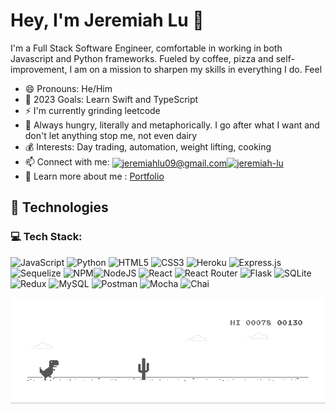 # Hey, I'm Jeremiah Lu 👋

I'm a Full Stack Software Engineer, comfortable in working in both Javascript and Python frameworks. Fueled by coffee, pizza and self-improvement, I am on a mission to sharpen my skills in everything I do. Feel

- :smile: Pronouns: He/Him
- :dart: 2023 Goals: Learn Swift and TypeScript
- ⚡ I'm currently grinding leetcode
- :muscle: Always hungry, literally and metaphorically. I go after what I want and don't let anything stop me, not even dairy
- :moneybag: Interests: Day trading, automation, weight lifting, cooking
- 📫 Connect with me:
<a href="mailto:jeremiahlu09@gmail.com" target="blank"><img align="center" src="https://img.shields.io/badge/-gmail-D14836?style=for-the-badge&logo=gmail&logoColor=white" alt="jeremiahlu09@gmail.com"/></a><a href="https://www.linkedin.com/in/jeremiah-lu/" target="blank"><img align="center" src="https://img.shields.io/badge/-LinkedIn-039BE5?style=for-the-badge&logo=Linkedin&logoColor=white&link=https://www.linkedin.com/in/jeremiah-lu/" alt="jeremiah-lu"/></a>
- :scroll: Learn more about me : <a href='https://jeremiahlu.github.io/Jeremiah_Lu_Portfolio/'>Portfolio</a>
 
## :wrench: Technologies

### 💻 Tech Stack:
![JavaScript](https://img.shields.io/badge/javascript-%23323330.svg?style=for-the-badge&logo=javascript&logoColor=%23F7DF1E) 
![Python](https://img.shields.io/badge/python-3670A0?style=for-the-badge&logo=python&logoColor=ffdd54) 
![HTML5](https://img.shields.io/badge/html5-%23E34F26.svg?style=for-the-badge&logo=html5&logoColor=white) 
![CSS3](https://img.shields.io/badge/css3-%231572B6.svg?style=for-the-badge&logo=css3&logoColor=white) 
![Heroku](https://img.shields.io/badge/heroku-%23430098.svg?style=for-the-badge&logo=heroku&logoColor=white) 
![Express.js](https://img.shields.io/badge/express.js-%23404d59.svg?style=for-the-badge&logo=express&logoColor=%2361DAFB)
![Sequelize](https://img.shields.io/badge/sequelize-323330?style=for-the-badge&logo=sequelize&logoColor=blue)
![NPM](https://img.shields.io/badge/NPM-%23000000.svg?style=for-the-badge&logo=npm&logoColor=white)![NodeJS](https://img.shields.io/badge/node.js-6DA55F?style=for-the-badge&logo=node.js&logoColor=white) 
![React](https://img.shields.io/badge/react-%2320232a.svg?style=for-the-badge&logo=react&logoColor=%2361DAFB) 
![React Router](https://img.shields.io/badge/React_Router-CA4245?style=for-the-badge&logo=react-router&logoColor=white)
![Flask](https://img.shields.io/badge/Flask-000000?style=for-the-badge&logo=flask&logoColor=white)
![SQLite](https://img.shields.io/badge/SQLite-07405E?style=for-the-badge&logo=sqlite&logoColor=white)
![Redux](https://img.shields.io/badge/redux-%23593d88.svg?style=for-the-badge&logo=redux&logoColor=white) ![MySQL](https://img.shields.io/badge/mysql-%2300f.svg?style=for-the-badge&logo=mysql&logoColor=white) 
![Postman](https://img.shields.io/badge/Postman-FF6C37?style=for-the-badge&logo=postman&logoColor=white)
![Mocha](https://img.shields.io/badge/mocha.js-323330?style=for-the-badge&logo=mocha&logoColor=Brown)
![Chai](https://img.shields.io/badge/chai.js-323330?style=for-the-badge&logo=chai&logoColor=red)

![Dino](https://raw.githubusercontent.com/wangningkai/wangningkai/master/assets/dino.gif)


